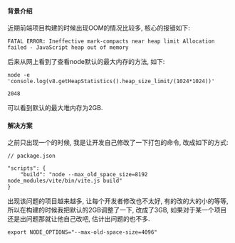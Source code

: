 #### 背景介绍

近期前端项目构建的时候出现OOM的情况比较多, 核心的报错如下:

```
FATAL ERROR: Ineffective mark-compacts near heap limit Allocation failed - JavaScript heap out of memory
```

后来从网上看到了查看node默认的最大内存的方法, 如下:

```
node -e 'console.log(v8.getHeapStatistics().heap_size_limit/(1024*1024))'

2048
```

可以看到默认的最大堆内存为2GB.

#### 解决方案

之前只出现一个的时候, 我是让开发自己修改了一下打包的命令, 改成如下的方式:

```
// package.json

"scripts": {
    "build": "node --max_old_space_size=8192 node_modules/vite/bin/vite.js build"
}
```

出现该问题的项目越来越多, 让每个开发者修改也不太好, 有的改的大的小的等等, 所以在构建的时候我把默认的2GB调整了一下, 改成了3GB, 如果对于某一个项目还是出问题那就让他自己改吧, 估计出问题的也不多.

```
export NODE_OPTIONS="--max-old-space-size=4096"
```




